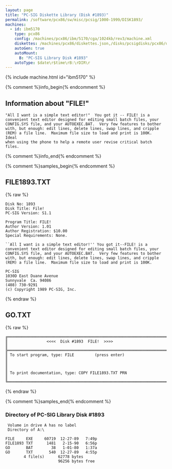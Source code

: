 ```yaml
---
layout: page
title: "PC-SIG Diskette Library (Disk #1893)"
permalink: /software/pcx86/sw/misc/pcsig/1000-1999/DISK1893/
machines:
  - id: ibm5170
    type: pcx86
    config: /machines/pcx86/ibm/5170/cga/1024kb/rev3/machine.xml
    diskettes: /machines/pcx86/diskettes.json,/disks/pcsigdisks/pcx86/diskettes.json
    autoGen: true
    autoMount:
      B: "PC-SIG Library Disk #1893"
    autoType: $date\r$time\rB:\rDIR\r
---
```


{% include machine.html id="ibm5170" %}

{% comment %}info_begin{% endcomment %}

## Information about "FILE!"

    "All I want is a simple text editor!"  You got it -- FILE! is a
    convenient text editor designed for editing small batch files, your
    CONFIG.SYS file, and your AUTOEXEC.BAT.  Very few features to bother
    with, but enough: edit lines, delete lines, swap lines, and cripple
    (REM) a file line.  Maximum file size to load and print is 100K.  Ideal
    when using the phone to help a remote user revise critical batch files.
{% comment %}info_end{% endcomment %}

{% comment %}samples_begin{% endcomment %}

## FILE1893.TXT

{% raw %}
```
Disk No: 1893                                                           
Disk Title: File!                                                       
PC-SIG Version: S1.1                                                    
                                                                        
Program Title: FILE!                                                    
Author Version: 1.01                                                    
Author Registration: $10.00                                             
Special Requirements: None.                                             
                                                                        
``All I want is a simple text editor!'' You got it--FILE! is a          
convenient text editor designed for editing small batch files, your     
CONFIG.SYS file, and your AUTOEXEC.BAT.  Very few features to bother    
with, but enough: edit lines, delete lines, swap lines, and cripple     
(REM) a file line.  Maximum file size to load and print is 100K.        
                                                                        
PC-SIG                                                                  
1030D East Duane Avenue                                                 
Sunnyvale  Ca. 94086                                                    
(408) 730-9291                                                          
(c) Copyright 1989 PC-SIG, Inc.                                         
```
{% endraw %}

## GO.TXT

{% raw %}
```
╔═════════════════════════════════════════════════════════════════════════╗
║                 <<<<  Disk #1893  FILE!  >>>>                           ║
╠═════════════════════════════════════════════════════════════════════════╣
║ To start program, type: FILE         (press enter)                      ║
║                                                                         ║
║ To print documentation, type: COPY FILE1893.TXT PRN                     ║
╚═════════════════════════════════════════════════════════════════════════╝
```
{% endraw %}

{% comment %}samples_end{% endcomment %}

### Directory of PC-SIG Library Disk #1893

     Volume in drive A has no label
     Directory of A:\

    FILE     EXE     60719  12-27-89   7:49p
    FILE1893 TXT      1481   2-15-90   6:56p
    GO       BAT        38   1-01-80   1:37a
    GO       TXT       540  12-27-89   4:55p
            4 file(s)      62778 bytes
                           96256 bytes free
